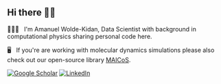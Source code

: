 ## Hi there 👋🏾

👨🏾‍💻 &nbsp; I'm Amanuel Wolde-Kidan, Data Scientist with background in computational physics sharing personal code here.

🖥 &nbsp; If you're are working with molecular dynamics simulations please also check out our open-source library [MAICoS](https://gitlab.com/netzlab/maicos).

<a href="https://scholar.google.de/citations?user=5ayp5j8AAAAJ&hl=en"><img alt="Google Scholar" src="https://shields.io/badge/Google Scholar-white?&style=flat&logo=googlescholar&logoColor=black&logoWidth=20"></a> <a href="https://linkedin.com/in/amanuel-woldekidan"><img alt="LinkedIn" src="https://shields.io/badge/LinkedIn-white?&style=flat&logo=linkedin&logoColor=black&logoWidth=30"></a>

